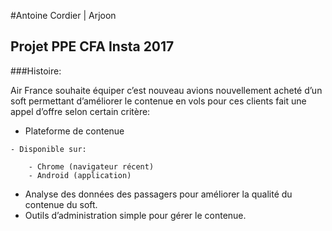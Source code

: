 #Antoine Cordier | Arjoon
## Projet PPE CFA Insta 2017

###Histoire:

Air France souhaite équiper c’est nouveau avions nouvellement acheté d’un soft permettant
d’améliorer le contenue en vols pour ces clients fait une appel d’offre selon certain critère:

   - Plateforme de contenue
    
    - Disponible sur:

        - Chrome (navigateur récent)
        - Android (application)
        
- Analyse des données des passagers pour améliorer la qualité du contenue du soft.
- Outils d’administration simple pour gérer le contenue.


